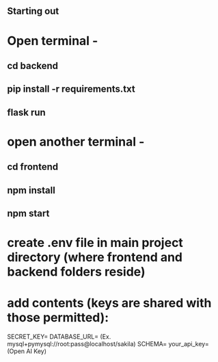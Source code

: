 ## Starting out 

# Open terminal -

## cd backend

## pip install -r requirements.txt

## flask run

# open another terminal -

## cd frontend

## npm install

## npm start

# create .env file in main project directory (where frontend and backend folders reside)

# add contents (keys are shared with those permitted):

SECRET_KEY=
DATABASE_URL= (Ex. mysql+pymysql://root:pass@localhost/sakila)
SCHEMA=
your_api_key= (Open AI Key)
